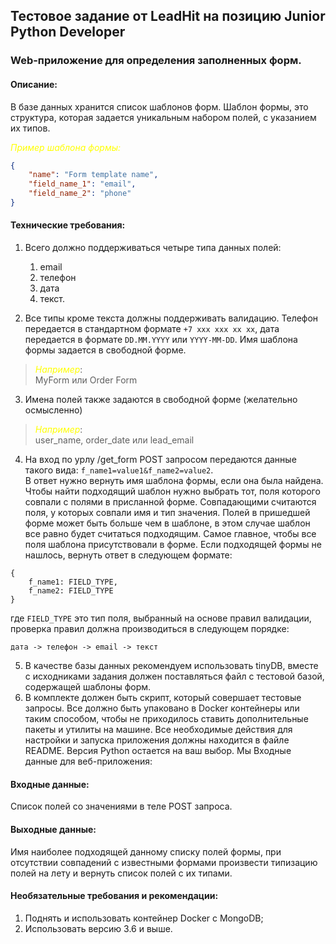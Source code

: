 ## Тестовое задание от LeadHit на позицию Junior Python Developer

### Web-приложение для определения заполненных форм.

#### Описание:  
В базе данных хранится список шаблонов форм. Шаблон формы, это структура,
которая задается уникальным набором полей, с указанием их типов.  

<span style="color:#FFFF00">_Пример шаблона формы:_</span> 

```JSON 
{
    "name": "Form template name",
    "field_name_1": "email",
    "field_name_2": "phone"
}
```
#### Технические требования: 

1. Всего должно поддерживаться четыре типа данных полей:
   1. email
   2. телефон
   3. дата
   4. текст.  

2. Все типы кроме текста должны поддерживать валидацию. Телефон передается в
стандартном формате `+7 xxx xxx xx xx`, дата передается в формате `DD.MM.YYYY` или `YYYY-MM-DD`.
Имя шаблона формы задается в свободной форме.
> <span style="color:#FFFF00">_Например_</span>:  
> MyForm или Order Form


3. Имена полей также задаются в свободной форме (желательно осмысленно)
> <span style="color:#FFFF00">_Например_</span>:  
> user_name, order_date или lead_email

4. На вход по урлу /get_form POST запросом передаются данные такого вида:
`f_name1=value1&f_name2=value2`.  
В ответ нужно вернуть имя шаблона формы, если она была найдена.
Чтобы найти подходящий шаблон нужно выбрать тот, поля которого совпали с полями в присланной форме. Совпадающими считаются поля, у которых совпали имя и тип значения. Полей в пришедшей форме может быть больше чем в шаблоне, в этом случае шаблон все равно будет считаться подходящим. Самое главное, чтобы все
поля шаблона присутствовали в форме.
Если подходящей формы не нашлось, вернуть ответ в следующем формате:
```
{
    f_name1: FIELD_TYPE,
    f_name2: FIELD_TYPE
}
```

где `FIELD_TYPE` это тип поля, выбранный на основе правил валидации, проверка правил должна производиться в следующем порядке:
```
дата -> телефон -> email -> текст
``` 

5. В качестве базы данных рекомендуем использовать tinyDB, вместе с исходниками задания должен поставляться файл с тестовой базой, содержащей шаблоны форм.
6. В комплекте должен быть скрипт, который совершает тестовые запросы. Все должно быть упаковано в Docker контейнеры или таким способом, чтобы не
приходилось ставить дополнительные пакеты и утилиты на машине. Все необходимые действия для настройки и запуска приложения должны находится в файле README. Версия Python остается на ваш выбор. Мы 
Входные данные для веб-приложения:

#### Входные данные:
Список полей со значениями в теле POST запроса.
#### Выходные данные:
Имя наиболее подходящей данному списку полей формы, при отсутствии совпадений с известными формами произвести типизацию полей на лету и вернуть список полей с их типами.

#### Необязательные требования и рекомендации:
1. Поднять и использовать контейнер Docker с MongoDB;
2. Использовать версию 3.6 и выше.
